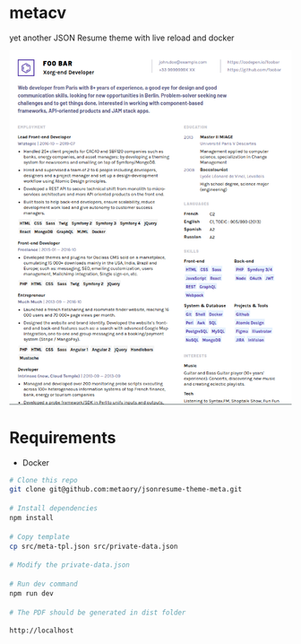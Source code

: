 # metacv

yet another JSON Resume theme with live reload and docker

![screenshot](screenshot.png)

# Requirements

- Docker

```bash
# Clone this repo
git clone git@github.com:metaory/jsonresume-theme-meta.git

# Install dependencies
npm install

# Copy template
cp src/meta-tpl.json src/private-data.json

# Modify the private-data.json

# Run dev command
npm run dev

# The PDF should be generated in dist folder
```

`http://localhost`
